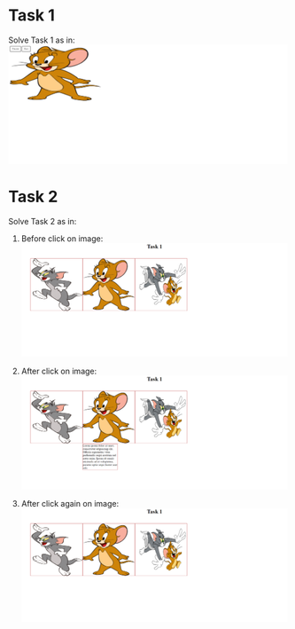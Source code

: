 # Task 1 
Solve Task 1 as in: 
![image](imgsforTask1/solveTask1.png)

# Task 2
Solve Task 2 as in:
 1. Before click on image:
 ![image](imgsforTask1/solveTask2BeforeClickOnImg.png)

 2. After click on image:
  ![image](imgsforTask1/solveTask2AfterClickOnImg.png)

 3. After click again on image:
  ![image](imgsforTask1/solveTask2AfterclickAgainOntheSameImg.png)
